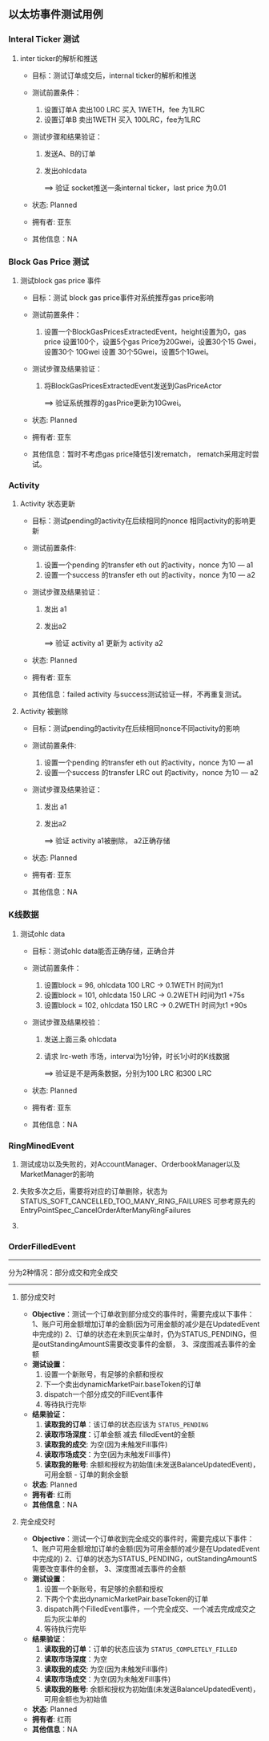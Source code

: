 ## 以太坊事件测试用例

### Interal Ticker 测试

1. inter ticker的解析和推送

   - 目标：测试订单成交后，internal ticker的解析和推送

   - 测试前置条件：

     1. 设置订单A 卖出100 LRC 买入 1WETH，fee 为1LRC
     2. 设置订单B 卖出1WETH 买入 100LRC，fee为1LRC

   - 测试步骤和结果验证：

     1. 发送A、B的订单

     2. 发出ohlcdata

        ==>  验证 socket推送一条internal ticker，last price 为0.01

   - 状态: Planned

   - 拥有者: 亚东

   - 其他信息：NA

### Block Gas Price 测试

1. 测试block gas price 事件

   - 目标：测试 block gas price事件对系统推荐gas price影响

   - 测试前置条件：

     1. 设置一个BlockGasPricesExtractedEvent，height设置为0，gas price 设置100个，设置5个gas Price为20Gwei，设置30个15 Gwei，设置30个 10Gwei 设置 30个5Gwei，设置5个1Gwei。

   - 测试步骤及结果验证：

     1. 将BlockGasPricesExtractedEvent发送到GasPriceActor 

        ==> 验证系统推荐的gasPrice更新为10Gwei。

   - 状态: Planned

   - 拥有者: 亚东

   - 其他信息：暂时不考虑gas price降低引发rematch， rematch采用定时尝试。

### Activity 

1. Activity 状态更新

   - 目标：测试pending的activity在后续相同的nonce 相同activity的影响更新

   - 测试前置条件:

     1. 设置一个pending 的transfer eth out 的activity，nonce 为10 — a1
     2. 设置一个success 的transfer eth out 的activity，nonce 为10  — a2

   - 测试步骤及结果验证：

     1. 发出 a1

     2. 发出a2

        ==> 验证 activity a1 更新为 activity a2

   - 状态: Planned

   - 拥有者: 亚东

   - 其他信息：failed activity 与success测试验证一样，不再重复测试。

2. Activity 被删除

   - 目标：测试pending的activity在后续相同nonce不同activity的影响

   - 测试前置条件:

     1. 设置一个pending 的transfer eth out 的activity，nonce 为10  —  a1
     2. 设置一个success 的transfer LRC out 的activity，nonce 为10  —  a2

   - 测试步骤及结果验证：

     1. 发出 a1

     2. 发出a2

        ==> 验证 activity a1被删除， a2正确存储

   - 状态: Planned

   - 拥有者: 亚东

   - 其他信息：NA

### K线数据

1. 测试ohlc data 

   - 目标：测试ohlc data能否正确存储，正确合并

   - 测试前置条件：

     1. 设置block = 96,  ohlcdata 100 LRC -> 0.1WETH  时间为t1
     2. 设置block = 101,  ohlcdata 150 LRC -> 0.2WETH  时间为t1 +75s
     3. 设置block = 102,  ohlcdata 150 LRC -> 0.2WETH  时间为t1 +90s

   - 测试步骤及结果校验：

     1. 发送上面三条 ohlcdata

     2. 请求 lrc-weth 市场，interval为1分钟，时长1小时的K线数据

        ==> 验证是不是两条数据，分别为100 LRC 和300 LRC

   - 状态: Planned

   - 拥有者: 亚东

   - 其他信息：NA


### RingMinedEvent

1. 测试成功以及失败的，对AccountManager、OrderbookManager以及MarketManager的影响

1. 失败多次之后，需要将对应的订单删除，状态为STATUS_SOFT_CANCELLED_TOO_MANY_RING_FAILURES
可参考原先的 EntryPointSpec_CancelOrderAfterManyRingFailures

1. 

### OrderFilledEvent
--- 
分为2种情况：部分成交和完全成交

---    
1. 部分成交时
    - **Objective**：测试一个订单收到部分成交的事件时，需要完成以下事件：
                1、账户可用金额增加订单的金额(因为可用金额的减少是在UpdatedEvent中完成的)
                2、订单的状态在未到灰尘单时，仍为STATUS_PENDING，但是outStandingAmountS需要改变事件的金额，
                3、深度图减去事件的金额
    - **测试设置**：
        1. 设置一个新账号，有足够的余额和授权
        1. 下一个卖出dynamicMarketPair.baseToken的订单
        1. dispatch一个部分成交的FillEvent事件
        1. 等待执行完毕
    - **结果验证**：
        1. **读取我的订单**：该订单的状态应该为 `STATUS_PENDING`
        1. **读取市场深度**：订单金额 减去 filledEvent的金额
        1. **读取我的成交**: 为空(因为未触发Fill事件)
        1. **读取市场成交**：为空(因为未触发Fill事件)
        1. **读取我的账号**: 余额和授权为初始值(未发送BalanceUpdatedEvent)，可用金额 - 订单的剩余金额
    - **状态**: Planned
    - **拥有者**: 红雨
    - **其他信息**：NA
    
1. 完全成交时
    - **Objective**：测试一个订单收到完全成交的事件时，需要完成以下事件：
                1、账户可用金额增加订单的金额(因为可用金额的减少是在UpdatedEvent中完成的)
                2、订单的状态为STATUS_PENDING，outStandingAmountS需要改变事件的金额，
                3、深度图减去事件的金额
    - **测试设置**：
        1. 设置一个新账号，有足够的余额和授权
        1. 下两个个卖出dynamicMarketPair.baseToken的订单
        1. dispatch两个FilledEvent事件，一个完全成交、一个减去完成成交之后为灰尘单的
        1. 等待执行完毕
    - **结果验证**：
        1. **读取我的订单**：订单的状态应该为 `STATUS_COMPLETELY_FILLED`
        1. **读取市场深度**：为空
        1. **读取我的成交**: 为空(因为未触发Fill事件)
        1. **读取市场成交**：为空(因为未触发Fill事件)
        1. **读取我的账号**: 余额和授权为初始值(未发送BalanceUpdatedEvent)，可用金额也为初始值
    - **状态**: Planned
    - **拥有者**: 红雨
    - **其他信息**：NA